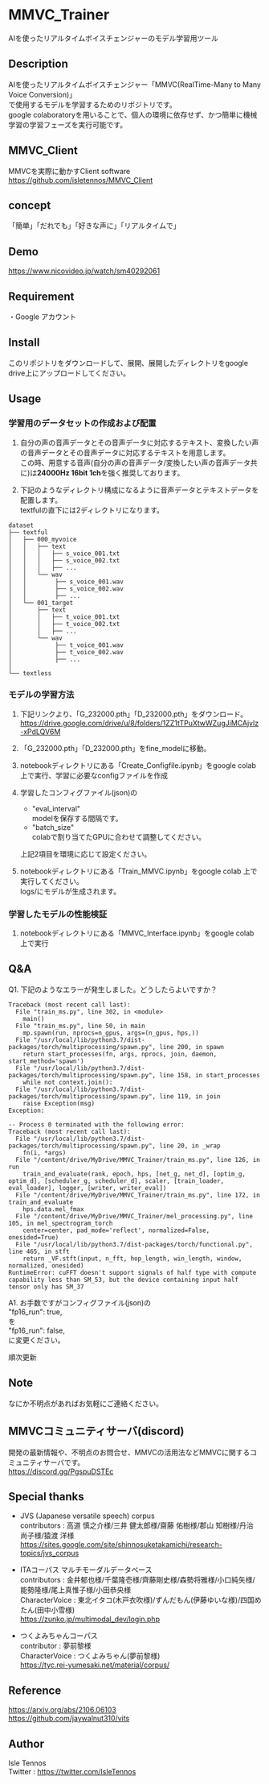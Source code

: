 MMVC_Trainer
====

AIを使ったリアルタイムボイスチェンジャーのモデル学習用ツール

## Description
AIを使ったリアルタイムボイスチェンジャー「MMVC(RealTime-Many to Many Voice Conversion)」  
で使用するモデルを学習するためのリポジトリです。  
google colaboratoryを用いることで、個人の環境に依存せず、かつ簡単に機械学習の学習フェーズを実行可能です。  
## MMVC_Client
MMVCを実際に動かすClient software  
https://github.com/isletennos/MMVC_Client
## concept
「簡単」「だれでも」「好きな声に」「リアルタイムで」
## Demo
https://www.nicovideo.jp/watch/sm40292061
## Requirement
・Google アカウント
## Install
このリポジトリをダウンロードして、展開、展開したディレクトリをgoogle drive上にアップロードしてください。
## Usage
### 学習用のデータセットの作成および配置
1. 自分の声の音声データとその音声データに対応するテキスト、変換したい声の音声データとその音声データに対応するテキストを用意します。  
この時、用意する音声(自分の声の音声データ/変換したい声の音声データ共に)は**24000Hz 16bit 1ch**を強く推奨しております。  

2. 下記のようなディレクトリ構成になるように音声データとテキストデータを配置します。  
    textfulの直下には2ディレクトリになります。  
```
dataset
├── textful
│   ├── 000_myvoice
│   │   ├── text
│   │   │   ├── s_voice_001.txt
│   │   │   ├── s_voice_002.txt
│   │   │   ├── ...
│   │   └── wav
│   │        ├── s_voice_001.wav
│   │        ├── s_voice_002.wav
│   │        ├── ...
│   └── 001_target
│       ├── text
│       │   ├── t_voice_001.txt
│       │   ├── t_voice_002.txt
│       │   ├── ...
│       └── wav
│            ├── t_voice_001.wav
│            ├── t_voice_002.wav
│            ├── ...      
│        
└── textless
```
### モデルの学習方法
1. 下記リンクより、「G_232000.pth」「D_232000.pth」をダウンロード。
https://drive.google.com/drive/u/8/folders/1ZZ1tTPuXtwWZugJiMCAjvlz-xPdLQV6M
2. 「G_232000.pth」「D_232000.pth」をfine_modelに移動。
3. notebookディレクトリにある「Create_Configfile.ipynb」をgoogle colab 上で実行、学習に必要なconfigファイルを作成
4. 学習したコンフィグファイル(json)の
 
      - "eval_interval"   
        modelを保存する間隔です。
      - "batch_size"   
        colabで割り当てたGPUに合わせて調整してください。

    上記2項目を環境に応じて設定ください。

3. notebookディレクトリにある「Train_MMVC.ipynb」をgoogle colab 上で実行してください。  
    logs/にモデルが生成されます。
### 学習したモデルの性能検証
1. notebookディレクトリにある「MMVC_Interface.ipynb」をgoogle colab 上で実行
## Q&A
Q1. 下記のようなエラーが発生しました。どうしたらよいですか？  
```
Traceback (most recent call last):
  File "train_ms.py", line 302, in <module>
    main()
  File "train_ms.py", line 50, in main
    mp.spawn(run, nprocs=n_gpus, args=(n_gpus, hps,))
  File "/usr/local/lib/python3.7/dist-packages/torch/multiprocessing/spawn.py", line 200, in spawn
    return start_processes(fn, args, nprocs, join, daemon, start_method='spawn')
  File "/usr/local/lib/python3.7/dist-packages/torch/multiprocessing/spawn.py", line 158, in start_processes
    while not context.join():
  File "/usr/local/lib/python3.7/dist-packages/torch/multiprocessing/spawn.py", line 119, in join
    raise Exception(msg)
Exception: 

-- Process 0 terminated with the following error:
Traceback (most recent call last):
  File "/usr/local/lib/python3.7/dist-packages/torch/multiprocessing/spawn.py", line 20, in _wrap
    fn(i, *args)
  File "/content/drive/MyDrive/MMVC_Trainer/train_ms.py", line 126, in run
    train_and_evaluate(rank, epoch, hps, [net_g, net_d], [optim_g, optim_d], [scheduler_g, scheduler_d], scaler, [train_loader, eval_loader], logger, [writer, writer_eval])
  File "/content/drive/MyDrive/MMVC_Trainer/train_ms.py", line 172, in train_and_evaluate
    hps.data.mel_fmax
  File "/content/drive/MyDrive/MMVC_Trainer/mel_processing.py", line 105, in mel_spectrogram_torch
    center=center, pad_mode='reflect', normalized=False, onesided=True)
  File "/usr/local/lib/python3.7/dist-packages/torch/functional.py", line 465, in stft
    return _VF.stft(input, n_fft, hop_length, win_length, window, normalized, onesided)
RuntimeError: cuFFT doesn't support signals of half type with compute capability less than SM_53, but the device containing input half tensor only has SM_37
```
A1. お手数ですがコンフィグファイル(json)の  
"fp16_run": true,  
を  
"fp16_run": false,  
に変更ください。


順次更新
## Note
なにか不明点があればお気軽にご連絡ください。
## MMVCコミュニティサーバ(discord)
開発の最新情報や、不明点のお問合せ、MMVCの活用法などMMVCに関するコミュニティサーバです。  
https://discord.gg/PgspuDSTEc

## Special thanks
- JVS (Japanese versatile speech) corpus  
  contributors : 高道 慎之介様/三井 健太郎様/齋藤 佑樹様/郡山 知樹様/丹治 尚子様/猿渡 洋様  
  https://sites.google.com/site/shinnosuketakamichi/research-topics/jvs_corpus  

- ITAコーパス マルチモーダルデータベース  
  contributors : 金井郁也様/千葉隆壱様/齊藤剛史様/森勢将雅様/小口純矢様/能勢隆様/尾上真惟子様/小田恭央様  
  CharacterVoice : 東北イタコ(木戸衣吹様)/ずんだもん(伊藤ゆいな様)/四国めたん(田中小雪様)  
  https://zunko.jp/multimodal_dev/login.php  

- つくよみちゃんコーパス  
  contributor : 夢前黎様  
  CharacterVoice : つくよみちゃん(夢前黎様)  
  https://tyc.rei-yumesaki.net/material/corpus/  

## Reference
https://arxiv.org/abs/2106.06103  
https://github.com/jaywalnut310/vits

## Author
Isle Tennos  
Twitter : https://twitter.com/IsleTennos

